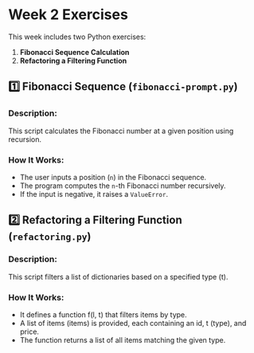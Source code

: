 # Week 2 Exercises  

This week includes two Python exercises:  
1. **Fibonacci Sequence Calculation**  
2. **Refactoring a Filtering Function**  

## **1️⃣ Fibonacci Sequence (`fibonacci-prompt.py`)**  

### **Description:**  
This script calculates the Fibonacci number at a given position using recursion.  

### **How It Works:**  
- The user inputs a position (`n`) in the Fibonacci sequence.  
- The program computes the `n`-th Fibonacci number recursively.  
- If the input is negative, it raises a `ValueError`.  

## **2️⃣ Refactoring a Filtering Function (`refactoring.py`)**

### **Description:**
This script filters a list of dictionaries based on a specified type (t).

### **How It Works:**
- It defines a function f(l, t) that filters items by type.
- A list of items (items) is provided, each containing an id, t (type), and price.
- The function returns a list of all items matching the given type.
